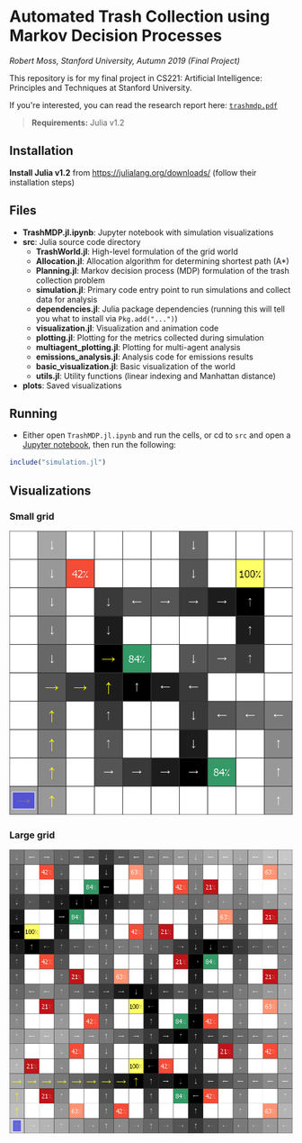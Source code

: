 



# Automated Trash Collection using Markov Decision Processes
_Robert Moss, Stanford University, Autumn 2019 (Final Project)_

This repository is for my final project in CS221: Artificial Intelligence: Principles and Techniques at Stanford University.

If you're interested, you can read the research report here: [`trashmdp.pdf`](https://github.com/mossr/TrashMDP.jl/blob/master/trashmdp.pdf)

> **Requirements:** Julia v1.2

## Installation
**Install Julia v1.2** from https://julialang.org/downloads/ (follow their installation steps)

## Files
- **TrashMDP.jl.ipynb**: Jupyter notebook with simulation visualizations
- **src**: Julia source code directory
  - **TrashWorld.jl**: High-level formulation of the grid world
  - **Allocation.jl**: Allocation algorithm for determining shortest path (A*)
  - **Planning.jl**: Markov decision process (MDP) formulation of the trash collection problem
  - **simulation.jl**: Primary code entry point to run simulations and collect data for analysis
  - **dependencies.jl**: Julia package dependencies (running this will tell you what to install via `Pkg.add("...")`)
  - **visualization.jl**: Visualization and animation code
  - **plotting.jl**: Plotting for the metrics collected during simulation
  - **multiagent_plotting.jl**: Plotting for multi-agent analysis
  - **emissions_analysis.jl**: Analysis code for emissions results
  - **basic_visualization.jl**: Basic visualization of the world
  - **utils.jl**: Utility functions (linear indexing and Manhattan distance)
- **plots**: Saved visualizations

## Running
- Either open `TrashMDP.jl.ipynb` and run the cells, or cd to `src` and open a [Jupyter notebook](https://github.com/JuliaLang/IJulia.jl), then run the following:

```julia
include("simulation.jl")
```

## Visualizations
### Small grid
![Small Grid](plots/small_grid.png?raw=true "Title")

### Large grid
![Large Grid](plots/large_grid.png?raw=true "Title")
